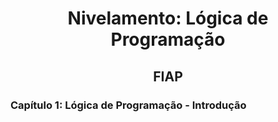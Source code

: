 <div align="center">

# Nivelamento: Lógica de Programação
## FIAP

</div>

### Capítulo 1: Lógica de Programação - Introdução